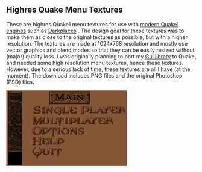 ## Highres Quake Menu Textures

These are highres Quake1 menu textures for use with [modern Quake1 engines](http://wiki.quakesrc.org/index.php/Engines) such as [Darkplaces](http://www.icculus.org/twilight/darkplaces/) . The design goal for these textures was to make them as close to the original textures as possible, but with a higher resolution. The textures are made at 1024x768 resolution and mostly use vector graphics and blend modes so that they can be easily resized without (major) quality loss. I was originally planning to port my [Gui library](/gui/) to Quake, and needed some high resolution menu textures, hence these textures. However, due to a serious lack of time, these textures are all I have (at the moment). The download includes PNG files and the original Photoshop (PSD) files.

![](sample.png)
